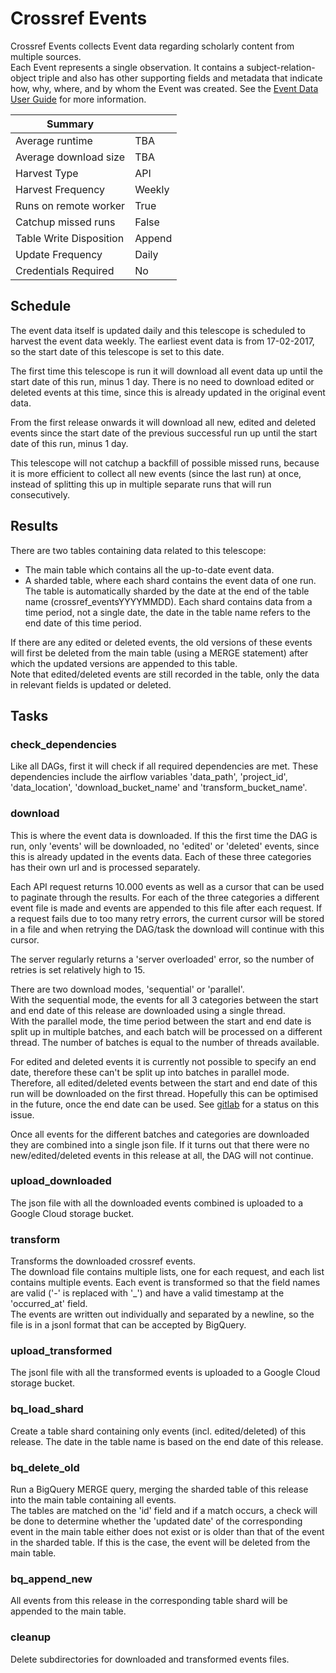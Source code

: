 # Crossref Events
Crossref Events collects Event data regarding scholarly content from multiple sources.  
Each Event represents a single observation. It contains a subject-relation-object triple and also has other supporting 
fields and metadata that indicate how, why, where, and by whom the Event was created.
See the [Event Data User Guide](https://www.eventdata.crossref.org/guide/) for more information. 

| Summary                 |        |
|-------------------------|--------|
| Average runtime         |   TBA  |
| Average download size   |   TBA  |
| Harvest Type            |   API  |
| Harvest Frequency       | Weekly |
| Runs on remote worker   |  True  |
| Catchup missed runs     |  False |
| Table Write Disposition | Append |
| Update Frequency        |  Daily |
| Credentials Required    |   No   |

## Schedule
The event data itself is updated daily and this telescope is scheduled to harvest the event data weekly. The earliest 
event data is from 17-02-2017, so the start date of this telescope is set to this date.

The first time this telescope is run it will download all event data up until the start date of this run, minus 1 day.
There is no need to download edited or deleted events at this time, since this is already updated in the original event data.

From the first release onwards it will download all new, edited and deleted events since the start date of the previous 
successful run up until the start date of this run, minus 1 day. 

This telescope will not catchup a backfill of possible missed runs, because it is more efficient to collect all new events 
(since the last run) at once, instead of splitting this up in multiple separate runs that will run consecutively.

## Results
There are two tables containing data related to this telescope:
  * The main table which contains all the up-to-date event data. 
  * A sharded table, where each shard contains the event data of one run. The table is automatically sharded by the date 
  at the end of the table name (crossref_eventsYYYYMMDD). Each shard contains data from a time period, not a single date, 
  the date in the table name refers to the end date of this time period.

If there are any edited or deleted events, the old versions of these events will first be deleted from the main table 
(using a MERGE statement) after which the updated versions are appended to this table.  
Note that edited/deleted events are still recorded in the table, only the data in relevant fields is updated or deleted.

## Tasks
### check_dependencies
Like all DAGs, first it will check if all required dependencies are met. These dependencies include the airflow variables 
'data_path', 'project_id', 'data_location', 'download_bucket_name' and 'transform_bucket_name'.

### download
This is where the event data is downloaded. If this the first time the DAG is run, only 'events' will be downloaded, no 
'edited' or 'deleted' events, since this is already updated in the events data. Each of these three categories has their 
own url and is processed separately.  

Each API request returns 10.000 events as well as a cursor that can be used to paginate through the results. For each of 
the three categories a different event file is made and events are appended to this file after each request. If a request 
fails due to too many retry errors, the current cursor will be stored in a file and when retrying the DAG/task the download 
will continue with this cursor.

The server regularly returns a 'server overloaded' error, so the number of retries is set relatively high to 15.

There are two download modes, 'sequential' or 'parallel'.  
With the sequential mode, the events for all 3 categories between the start and end date of this release are downloaded using a single thread.   
With the parallel mode, the time period between the start and end date is split up in multiple batches, and each batch 
will be processed on a different thread. The number of batches is equal to the number of threads available. 
 
For edited and deleted events it is currently not possible to specify an end date, therefore these can't be split up into 
batches in parallel mode. Therefore, all edited/deleted events between the start and end date of this run will be downloaded on the 
first thread. Hopefully this can be optimised in the future, once the end date can be used. See [gitlab](https://gitlab.com/crossref/issues/-/issues/877) 
for a status on this issue.

Once all events for the different batches and categories are downloaded they are combined into a single json file. If it 
turns out that there were no new/edited/deleted events in this release at all, the DAG will not continue.

### upload_downloaded
The json file with all the downloaded events combined is uploaded to a Google Cloud storage bucket.

### transform
Transforms the downloaded crossref events.  
The download file contains multiple lists, one for each request, and each list contains multiple events. Each event is 
transformed so that the field names are valid ('-' is replaced with '_') and have a valid timestamp at the 'occurred_at' field.  
The events are written out individually and separated by a newline, so the file is in a jsonl format that can be accepted 
by BigQuery.  

### upload_transformed
The jsonl file with all the transformed events is uploaded to a Google Cloud storage bucket.

### bq_load_shard
Create a table shard containing only events (incl. edited/deleted) of this release. The date in the table name is based on the end
date of this release.

### bq_delete_old
Run a BigQuery MERGE query, merging the sharded table of this release into the main table containing all
events.  
The tables are matched on the 'id' field and if a match occurs, a check will be done to determine whether the
'updated date' of the corresponding event in the main table either does not exist or is older than that of the
event in the sharded table. If this is the case, the event will be deleted from the main table.

### bq_append_new
All events from this release in the corresponding table shard will be appended to the main table.

### cleanup
Delete subdirectories for downloaded and transformed events files.